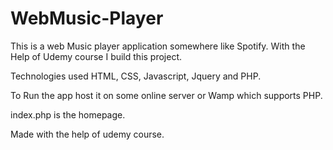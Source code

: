 # WebMusic-Player

This is a web Music player application somewhere like Spotify. With the Help of Udemy course I build this project.

Technologies used HTML, CSS, Javascript, Jquery and PHP.

To Run the app host it on some online server or Wamp which supports PHP.

index.php is the homepage.

Made with the help of udemy course.
